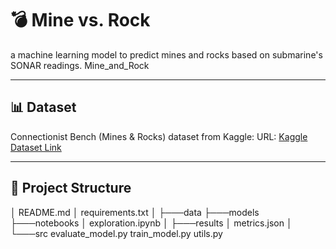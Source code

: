 # 💣 Mine vs. Rock
a machine learning model to predict mines and rocks based on submarine's SONAR readings.
Mine_and_Rock

---

## 📊 Dataset
Connectionist Bench (Mines & Rocks) dataset from Kaggle:
URL: [Kaggle Dataset Link](https://www.kaggle.com/datasets/mikhail1681/connectionist-bench-mines-and-rocks) 

---


## 📂 Project Structure 
│   README.md
│   requirements.txt
│
├───data
├───models
├───notebooks
│       exploration.ipynb
│
├───results
│       metrics.json
│
└───src
        evaluate_model.py
        train_model.py
        utils.py